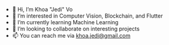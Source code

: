 - 👋 Hi, I’m Khoa "Jedi" Vo
- 👀 I’m interested in Computer Vision, Blockchain, and Flutter
- 🌱 I’m currently learning Machine Learning
- 💞️ I’m looking to collaborate on interesting projects
- 📫 You can reach me via khoa.jedi@gmail.com

<!---
khoajedi/khoajedi is a ✨ special ✨ repository because its `README.md` (this file) appears on your GitHub profile.
You can click the Preview link to take a look at your changes.
--->
